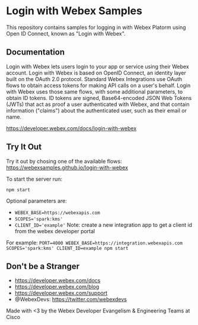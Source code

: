 # Login with Webex Samples

This repository contains samples for logging in with Webex Platorm using Open ID Connect, known as "Login with Webex".

## Documentation

Login with Webex lets users login to your app or service using their Webex account. Login with Webex is based on OpenID Connect, an identity layer built on the OAuth 2.0 protocol. Standard Webex Integrations use OAuth flows to obtain access tokens for making API calls on a user's behalf. Login with Webex uses those same flows, with some additional parameters, to obtain ID tokens. ID tokens are signed, Base64-encoded JSON Web Tokens (JWTs) that act as proof a user authenticated with Webex, and that contain information ("claims") about the authenticated user, such as their email or name.

https://developer.webex.com/docs/login-with-webex

## Try It Out

Try it out by chosing one of the available flows: https://webexsamples.github.io/login-with-webex

To start the server run:

`npm start`

Optional parameters are:
- `WEBEX_BASE=https://webexapis.com`
- `SCOPES='spark:kms'`
- `CLIENT_ID='example'` Note: create a new integration app to get a client id from the webex developer portal

For example:
`PORT=4000 WEBEX_BASE=https://integration.webexapis.com SCOPES='spark:kms' CLIENT_ID=example npm start`

## Don't be a Stranger

- https://developer.webex.com/docs
- https://developer.webex.com/blog
- https://developer.webex.com/support
- @WebexDevs: https://twitter.com/webexdevs

Made with <3 by the Webex Developer Evangelism & Engineering Teams at Cisco
